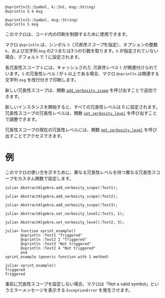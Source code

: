 ```
@vprintln(S::Symbol, k::Int, msg::String)
@vprintln S k msg

@vprintln(S::Symbol, msg::String)
@vprintln S msg
```

このマクロは、コード内の印刷を制御するために使用できます。

マクロ `@vprintln` は、シンボル `S`（*冗長性スコープ*を指定）、オプションの整数 `k`、および文字列 `msg` の2つまたは3つの引数を取ります。`k` が指定されていない場合、デフォルトで $1$ に設定されます。

各冗長性スコープ `S` には、キャッシュされた *冗長性レベル* `l` が関連付けられています。`S` の冗長性レベル $l$ が `k` 以上である場合、マクロ `@vprintln` は関連する文字列 `msg` を改行付きで印刷します。

新しい冗長性スコープは、関数 [`add_verbosity_scope`](@ref) を呼び出すことで追加できます。

新しいインスタンスを開始すると、すべての冗長性レベルは $0$ に設定されます。冗長性スコープの冗長性レベルは、関数 [`set_verbosity_level`](@ref) を呼び出すことで調整できます。

冗長性スコープの現在の冗長性レベルには、関数 [`get_verbosity_level`](@ref) を呼び出すことでアクセスできます。

# 例

このマクロの使い方を示すために、異なる冗長性レベルを持つ異なる冗長性スコープをカスタム関数で設定します。

```jldoctest
julia> AbstractAlgebra.add_verbosity_scope(:Test1);

julia> AbstractAlgebra.add_verbosity_scope(:Test2);

julia> AbstractAlgebra.add_verbosity_scope(:Test3);

julia> AbstractAlgebra.set_verbosity_level(:Test1, 1);

julia> AbstractAlgebra.set_verbosity_level(:Test2, 3);

julia> function vprint_example()
       @vprintln :Test1 "Triggered"
       @vprintln :Test2 2 "Triggered"
       @vprintln :Test3 "Not triggered"
       @vprintln :Test2 4 "Not triggered"
       end
vprint_example (generic function with 1 method)

julia> vprint_example()
Triggered
Triggered
```

事前に冗長性スコープを設定しない場合、マクロは「Not a valid symbol」というエラーメッセージを表示する `ExceptionError` を発生させます。
